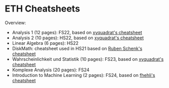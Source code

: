 # ETH Cheatsheets

Overview:

- Analysis 1 (12 pages): FS22, based on [xyquadrat's cheatsheet](https://github.com/XYQuadrat/eth-cheatsheets)
- Analysis 2 (10 pages): HS22, based on [xyquadrat's cheatsheet](https://github.com/XYQuadrat/eth-cheatsheets)
- Linear Algebra (6 pages): HS22
- DiskMath: cheatsheet used in HS21 based on [Ruben Schenk's cheatsheet](https://n.ethz.ch/~rschenk/pdfs/summaries/first-year-courses/Diskrete_Mathematik_ExamCheatsheet_HS19.pdf)
- Wahrscheinlichkeit und Statistik (10 pages): FS23, based on [xyquadrat's cheatsheet](https://github.com/XYQuadrat/eth-cheatsheets)
- Komplexe Analysis (20 pages): FS24
- Introduction to Machine Learning (2 pages): FS24, based on [fhehli's cheatsheet](https://github.com/fhehli/iml-cheatsheet)
